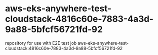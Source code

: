 # aws-eks-anywhere-test-cloudstack-4816c60e-7883-4a3d-9a88-5bfcf56721fd-92
repository for use with E2E test job aws-eks-anywhere-test-cloudstack:4816c60e-7883-4a3d-9a88-5bfcf56721fd-92
